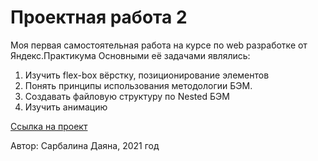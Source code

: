 # Проектная работа 2

Моя первая самостоятельная работа на курсе по web разработке от Яндекс.Практикума
Основными её задачами являлись:
1. Изучить flex-box вёрстку, позиционирование элементов
2. Понять принципы использования методологии БЭМ.
3. Создавать файловую структуру по Nested БЭМ
4. Изучить анимацию

[Ссылка на проект](http://localhost:63342/how-to-learn/index.html?_ijt=nf1n84dpgnm2aik5c5ljfhmp8c)

Автор: Сарбалина Даяна, 2021 год

